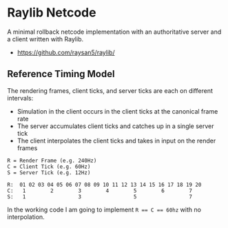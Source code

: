 # Raylib Netcode

A minimal rollback netcode implementation with an authoritative server and a client written with Raylib.  

- https://github.com/raysan5/raylib/

## Reference Timing Model

The rendering frames, client ticks, and server ticks are each on different intervals:

- Simulation in the client occurs in the client ticks at the canonical frame rate
- The server accumulates client ticks and catches up in a single server tick
- The client interpolates the client ticks and takes in input on the render frames

```text
R = Render Frame (e.g. 240Hz)
C = Client Tick (e.g. 60Hz)
S = Server Tick (e.g. 12Hz)

R:  01 02 03 04 05 06 07 08 09 10 11 12 13 14 15 16 17 18 19 20
C:   1        2        3        4        5        6        7
S:   1                 3                 5                 7
```

In the working code I am going to implement  `R == C == 60hz` with no interpolation.
